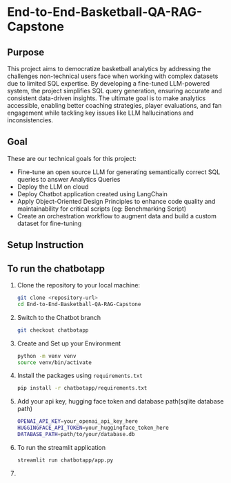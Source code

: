 # End-to-End-Basketball-QA-RAG-Capstone

## Purpose
This project aims to democratize basketball analytics by addressing the challenges non-technical users face when working with complex datasets due to limited SQL expertise. By developing a fine-tuned LLM-powered system, the project simplifies SQL query generation, ensuring accurate and consistent data-driven insights. The ultimate goal is to make analytics accessible, enabling better coaching strategies, player evaluations, and fan engagement while tackling key issues like LLM hallucinations and inconsistencies.
## Goal 
These are our technical goals for this project:
- Fine-tune an open source LLM for generating semantically correct SQL queries to answer Analytics Queries
- Deploy the LLM on cloud
- Deploy Chatbot application created using LangChain
- Apply Object-Oriented Design Principles to enhance code quality and maintainability for critical scripts (eg: Benchmarking Script)
- Create an orchestration workflow to augment data and build a custom dataset for fine-tuning
## Setup Instruction
## To run the chatbotapp
1. Clone the repository to your local machine:
   ```bash
   git clone <repository-url>
   cd End-to-End-Basketball-QA-RAG-Capstone
2. Switch to the Chatbot branch
   ```bash
   git checkout chatbotapp
3. Create and Set up your Environment
   ```bash
   python -m venv venv
   source venv/bin/activate
4. Install the packages using `requirements.txt`
   ```bash
   pip install -r chatbotapp/requirements.txt
5. Add your api key, hugging face token and database path(sqlite database path)
   ```bash
   OPENAI_API_KEY=your_openai_api_key_here
   HUGGINGFACE_API_TOKEN=your_huggingface_token_here
   DATABASE_PATH=path/to/your/database.db
6. To run the streamlit application
   ```bash
   streamlit run chatbotapp/app.py
2. 
